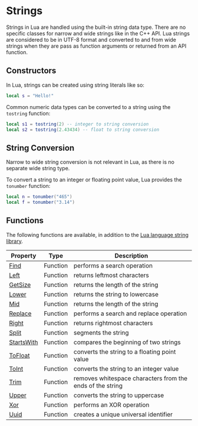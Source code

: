# Strings

Strings in Lua are handled using the built-in string data type. There are no specific classes for narrow and wide strings like in the C++ API. Lua strings are considered to be in UTF-8 format and converted to and from wide strings when they are pass as function arguments or returned from an API function.

## Constructors

In Lua, strings can be created using string literals like so:
```lua
local s = "Hello!"
```

Common numeric data types can be converted to a string using the `tostring` function:
```lua
local s1 = tostring(2) -- integer to string conversion
local s2 = tostring(2.43434) -- float to string conversion
```

## String Conversion

Narrow to wide string conversion is not relevant in Lua, as there is no separate wide string type.

To convert a string to an integer or floating point value, Lua provides the `tonumber` function:
```lua
local n = tonumber("465")
local f = tonumber("3.14")
```

## Functions

The following functions are available, in addition to the [Lua language string library](https://www.lua.org/pil/20.html).

| Property | Type | Description |
|---|---|---|
| [Find](String_Find.md) | Function | performs a search operation |
| [Left](String_Left.md) | Function | returns leftmost characters |
| [GetSize](String_GetSize.md) | Function | returns the length of the string |
| [Lower](String_Lower.md) | Function | returns the string to lowercase |
| [Mid](String_Mid.md) | Function | returns the length of the string |
| [Replace](String_Replace.md) | Function | performs a search and replace operation |
| [Right](String_Right.md) | Function | returns rightmost characters |
| [Split](String_Split.md) | Function | segments the string |
| [StartsWith](String_StartsWith.md) | Function | compares the beginning of two strings |
| [ToFloat](String_ToFloat.md) | Function | converts the string to a floating point value |
| [ToInt](String_ToInt.md) | Function | converts the string to an integer value |
| [Trim](String_Trim.md) | Function | removes whitespace characters from the ends of the string |
| [Upper](String_Upper.md) | Function | converts the string to uppercase |
| [Xor](String_Xor.md) | Function | performs an XOR operation |
| [Uuid](Uuid.md) | Function | creates a unique universal identifier |

